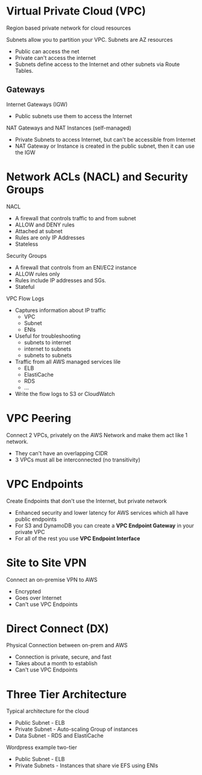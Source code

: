 # Virtual Private Cloud (VPC)

Region based private network for cloud resources

Subnets allow you to partition your VPC. Subnets are AZ resources
- Public can access the net
- Private can't access the internet
- Subnets define access to the Internet and other subnets via Route Tables.

## Gateways

Internet Gateways (IGW)
- Public subnets use them to access the Internet

NAT Gateways and NAT Instances (self-managed)
- Private Subnets to access Internet, but can't be accessible from Internet
- NAT Gateway or Instance is created in the public subnet, then it can use the IGW

# Network ACLs (NACL) and Security Groups

NACL
- A firewall that controls traffic to and from subnet
- ALLOW and DENY rules
- Attached at subnet
- Rules are only IP Addresses
- Stateless

Security Groups
- A firewall that controls from an ENI/EC2 instance
- ALLOW rules only
- Rules include IP addresses and SGs.
- Stateful

VPC Flow Logs
- Captures information about IP traffic
  - VPC
  - Subnet
  - ENIs
- Useful for troubleshooting
  - subnets to internet
  - internet to subnets
  - subnets to subnets
- Traffic from all AWS managed services lile
  - ELB
  - ElastiCache
  - RDS
  - ...
- Write the flow logs to S3 or CloudWatch

# VPC Peering

Connect 2 VPCs, privately on the AWS Network and make them act like 1 network.

- They can't have an overlapping CIDR
- 3 VPCs must all be interconnected (no transitivity)

# VPC Endpoints

Create Endpoints that don't use the Internet, but private network

- Enhanced security and lower latency for AWS services which all have public endpoints
- For S3 and DynamoDB you can create a **VPC Endpoint Gateway** in your private VPC
- For all of the rest you use **VPC Endpoint Interface**

# Site to Site VPN

Connect an on-premise VPN to AWS
- Encrypted
- Goes over Internet
- Can't use VPC Endpoints

# Direct Connect (DX)

Physical Connection between on-prem and AWS
- Connection is private, secure, and fast
- Takes about a month to establish
- Can't use VPC Endpoints

# Three Tier Architecture

Typical architecture for the cloud

- Public Subnet - ELB
- Private Subnet - Auto-scaling Group of instances
- Data Subnet - RDS and ElastiCache

Wordpress example two-tier
- Public Subnet - ELB
- Private Subnets - Instances that share vie EFS using ENIs